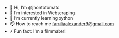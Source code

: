 - 👋 Hi, I’m @jhontotomato
- 👀 I’m interested in Webscraping
- 🌱 I’m currently learning python
- 📫 How to reach me familiaalexander9@gmail.com
- ⚡ Fun fact: I'm a filmmaker!

<!---
jhontotomato/jhontotomato is a ✨ special ✨ repository because its `README.md` (this file) appears on your GitHub profile.
You can click the Preview link to take a look at your changes.
--->
